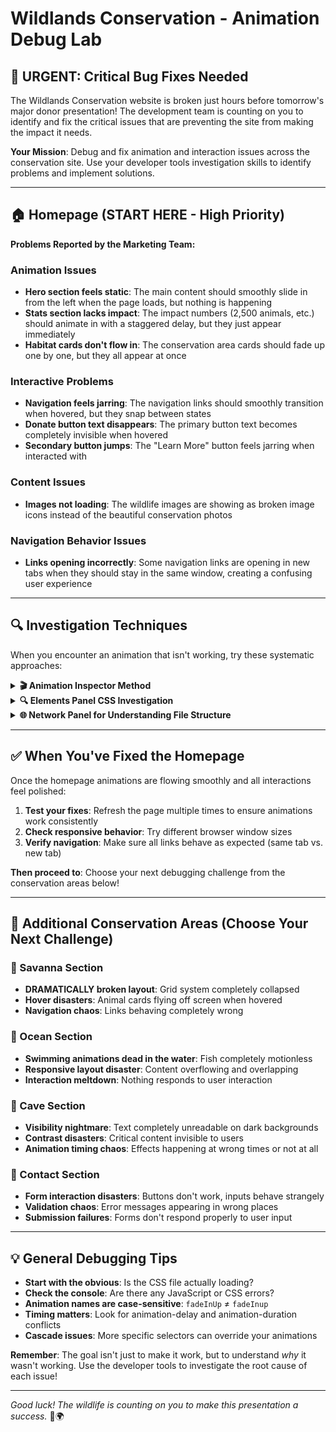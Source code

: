# Wildlands Conservation - Animation Debug Lab

## 🚨 URGENT: Critical Bug Fixes Needed

The Wildlands Conservation website is broken just hours before tomorrow's major donor presentation! The development team is counting on you to identify and fix the critical issues that are preventing the site from making the impact it needs.

**Your Mission**: Debug and fix animation and interaction issues across the conservation site. Use your developer tools investigation skills to identify problems and implement solutions.

---

## 🏠 Homepage (START HERE - High Priority)

**Problems Reported by the Marketing Team:**

### Animation Issues
- **Hero section feels static**: The main content should smoothly slide in from the left when the page loads, but nothing is happening
- **Stats section lacks impact**: The impact numbers (2,500 animals, etc.) should animate in with a staggered delay, but they just appear immediately  
- **Habitat cards don't flow in**: The conservation area cards should fade up one by one, but they all appear at once

### Interactive Problems  
- **Navigation feels jarring**: The navigation links should smoothly transition when hovered, but they snap between states
- **Donate button text disappears**: The primary button text becomes completely invisible when hovered
- **Secondary button jumps**: The "Learn More" button feels jarring when interacted with

### Content Issues
- **Images not loading**: The wildlife images are showing as broken image icons instead of the beautiful conservation photos

### Navigation Behavior Issues
- **Links opening incorrectly**: Some navigation links are opening in new tabs when they should stay in the same window, creating a confusing user experience

---

## 🔍 Investigation Techniques

When you encounter an animation that isn't working, try these systematic approaches:

<details>
<summary><strong>🎬 Animation Inspector Method</strong></summary>

1. Right-click on an element that should be animating
2. Select "Inspect Element"  
3. In the Developer Tools, look for the **"Animations"** panel (you might need to click the >> button to find it)
4. Refresh the page while watching the Animations panel
5. **What you should see**: Active animations appear as timeline bars
6. **What indicates a problem**: No animations appear, or animations have error indicators

**Key Questions to Ask:**
- Are any animations showing up in the panel?
- Do the animation names match what's defined in the CSS?
- Are the timing and delays what you expect?

</details>

<details>
<summary><strong>🔍 Elements Panel CSS Investigation</strong></summary>

1. Inspect the element that should be animating
2. In the **Elements** panel, look at the **Styles** section on the right
3. Find the CSS rules for animation properties
4. **What to check**:
   - Is the `animation` property present and not crossed out?
   - Does the animation name match a `@keyframes` rule?
   - Are there any error indicators (yellow warnings, red X's)?

**Common Problems to Look For:**
- Animation name doesn't match any `@keyframes` definition
- Animation properties are overridden by more specific selectors
- Typos in animation names or keyframe names

</details>

<details>
<summary><strong>🌐 Network Panel for Understanding File Structure</strong></summary>

**Pre-Debug Activity**: Before diving into animation fixes, use the Network tab to map out which CSS files are actually loading on the homepage.

1. Open Developer Tools and go to the **Network** tab
2. Refresh the page
3. Filter by CSS files (click the "CSS" button in the Network panel)

**Discovery Questions:**
- How many CSS files are loading on the homepage?
- What are their names? (Write them down!)
- Are they all loading successfully (200 status codes)?
- Are there any 404 errors for missing files?

**Investigation Task**: Click on each CSS file name to preview its contents. Can you figure out:
- Which file contains the main site-wide styles (navigation, buttons, etc.)?
- Which file contains homepage-specific styles (hero section, stats, habitat cards)?
- Where do you think the `@keyframes` animations are defined?

**Why This Matters**: When animations break, you need to know which files to investigate. The Network tab shows you the actual files being loaded, not just what's linked in the HTML!

</details>

---

## ✅ When You've Fixed the Homepage

Once the homepage animations are flowing smoothly and all interactions feel polished:

1. **Test your fixes**: Refresh the page multiple times to ensure animations work consistently
2. **Check responsive behavior**: Try different browser window sizes
3. **Verify navigation**: Make sure all links behave as expected (same tab vs. new tab)

**Then proceed to**: Choose your next debugging challenge from the conservation areas below!

---

## 🦁 Additional Conservation Areas (Choose Your Next Challenge)

### 🦁 Savanna Section
- **DRAMATICALLY broken layout**: Grid system completely collapsed
- **Hover disasters**: Animal cards flying off screen when hovered
- **Navigation chaos**: Links behaving completely wrong

### 🌊 Ocean Section  
- **Swimming animations dead in the water**: Fish completely motionless
- **Responsive layout disaster**: Content overflowing and overlapping
- **Interaction meltdown**: Nothing responds to user interaction

### 🦇 Cave Section
- **Visibility nightmare**: Text completely unreadable on dark backgrounds
- **Contrast disasters**: Critical content invisible to users
- **Animation timing chaos**: Effects happening at wrong times or not at all

### 📧 Contact Section
- **Form interaction disasters**: Buttons don't work, inputs behave strangely
- **Validation chaos**: Error messages appearing in wrong places
- **Submission failures**: Forms don't respond properly to user input

---

## 💡 General Debugging Tips

- **Start with the obvious**: Is the CSS file actually loading?
- **Check the console**: Are there any JavaScript or CSS errors?
- **Animation names are case-sensitive**: `fadeInUp` ≠ `fadeInup`
- **Timing matters**: Look for animation-delay and animation-duration conflicts
- **Cascade issues**: More specific selectors can override your animations

**Remember**: The goal isn't just to make it work, but to understand *why* it wasn't working. Use the developer tools to investigate the root cause of each issue!

---

*Good luck! The wildlife is counting on you to make this presentation a success.* 🦁🌍